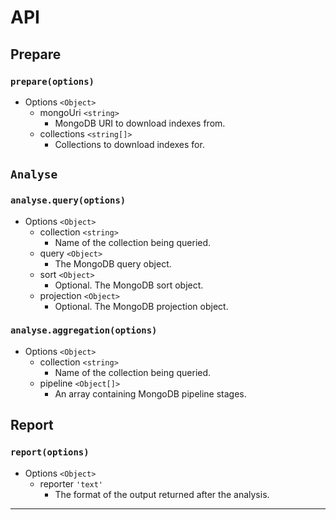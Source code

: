 # API

## Prepare

### `prepare(options)`

* Options `<Object>`
	* mongoUri `<string>`
		* MongoDB URI to download indexes from.
	* collections `<string[]>`
		* Collections to download indexes for.

## `Analyse`

### `analyse.query(options)`

* Options `<Object>`
	* collection `<string>`
		* Name of the collection being queried.
	* query `<Object>`
		* The MongoDB query object.
	* sort `<Object>`
		* Optional. The MongoDB sort object.
	* projection `<Object>`
		* Optional. The MongoDB projection object.

### `analyse.aggregation(options)`
* Options `<Object>`
	* collection `<string>`
		* Name of the collection being queried.
	* pipeline `<Object[]>`
		* An array containing MongoDB pipeline stages.

## Report

### `report(options)`
* Options `<Object>`
	* reporter `'text'`
		* The format of the output returned after the analysis. 

---
<br/>